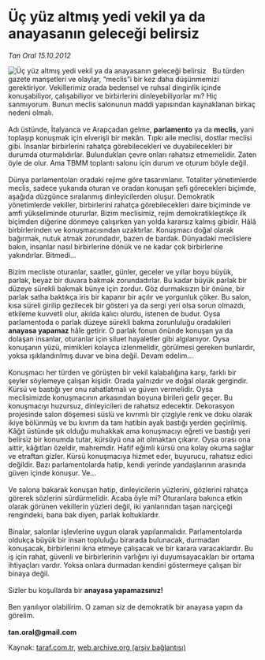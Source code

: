 # Üç yüz altmış yedi vekil ya da anayasanın geleceği belirsiz

*Tan Oral 15.10.2012*

<div class="yazi"><img align="left" alt="Üç yüz altmış yedi vekil ya da anayasanın geleceği belirsiz" border="0" src="http://www.taraf.com.tr/fotoraflar/makaleler/uc-yuz-altmis-yedi-vekil-ya-da-anayasanin_887_orijinal.jpg" style="border-right-width:10px; border-color:#FFFFFF"/>Bu türden gazete manşetleri ve olaylar, “meclis”i bir kez daha düşünmemizi gerektiriyor. Vekillerimiz orada bedensel ve ruhsal dinginlik içinde konuşabiliyor, çalışabiliyor ve birbirlerini dinleyebiliyorlar mı? Hiç sanmıyorum. Bunun meclis salonunun maddi yapısından kaynaklanan birkaç nedeni olmalı.<br/><br/>Adı üstünde, İtalyanca ve Arapçadan gelme, <strong>parlamento</strong> ya da <strong>meclis,</strong> yani toplaşıp konuşmak için elverişli bir mekân. Tıpkı aile meclisi, dostlar meclisi gibi. İnsanlar birbirlerini rahatça görebilecekleri ve duyabilecekleri bir durumda oturmalıdırlar. Bulundukları çevre onları rahatsız etmemelidir. Zaten öyle de olur. Ama TBMM toplantı salonu için durum ve oturum böyle değil.<br/><br/>Dünya parlamentoları oradaki rejime göre tasarımlanır. Totaliter yönetimlerde meclis, sadece yukarıda oturan ve oradan konuşan şefi görecekleri biçimde, aşağıda düzgünce sıralanmış dinleyicilerden oluşur. Demokratik yönetimlerde vekiller, birbirlerini rahatça görebilecekleri daire biçiminde ve amfi yükseliminde otururlar. Bizim meclisimiz, rejim demokratikleştikçe ilk biçimden diğerine dönmeye çalışırken yarı yolda kararsız kalmış gibidir. Hâlâ birbirlerinden ve konuşmacısından uzaktırlar. Konuşmacı doğal olarak bağırmak, nutuk atmak zorundadır, bazen de bardak. Dünyadaki meclislere bakın, insanlar nasıl birbirlerine dönük ve ne kadar çok birbirlerine yakındırlar. Bitmedi...<br/><br/>Bizim mecliste oturanlar, saatler, günler, geceler ve yıllar boyu büyük, parlak, beyaz bir duvara bakmak zorundadırlar. Bu kadar büyük parlak bir düzeye sürekli bakmak bünye için zordur. Göz durmaksızın bir önüne, bir parlak satha baktıkça iris bir kapanır bir açılır ve yorgunluk çöker. Bu salon, kısa süreli girilip gezilecek bir gösteri ya da sergi yeri olsa sorun olmazdı, etkileme kuvvetli olur, akılda kalıcı olurdu, istenen de budur. Oysa parlamentoda o parlak düzeye sürekli bakma zorunluluğu oradakileri <strong>anayasa yapamaz</strong> hâle getirir. O parlak fonun önünde konuşan ya da dolaşan insanlar, oturanlar için siluet hayaletler gibi algılanıyor. Oysa konuşanın yüzü, mimikleri kolayca izlenmelidir, görülmesi gereken bunlardır, yoksa ışıklandırılmış duvar ve bina değil. Devam edelim...<br/><br/>Konuşmacı her türden ve görüşten bir vekil kalabalığına karşı, farklı bir şeyler söylemeye çalışan kişidir. Orada yalnızdır ve doğal olarak gergindir. Kürsü ve bastığı yer onu rahatlatmalı ve güven vermelidir. Oysa meclisimizde konuşmacının arkasından boyuna birileri gelir geçer. Bu konuşmacıyı huzursuz, dinleyicileri de rahatsız edecektir. Dekorasyon projesinde salon döşemesi süslü ve kıvrımlı bir çizgiyle renk ve doku olarak ikiye bölünmüş ve bu kıvrım da tam hatibin ayak bastığı yerden geçirilmiş. Kâğıt üstünde şık olduğu muhakkak ama konuşmacıyı eğreti ve bastığı yeri belirsiz bir konumda tutar, kürsüyü ona ait olmaktan çıkarır. Oysa orası ona aittir, kâğıtları özeldir, mahremdir. Hafif eğimli kürsü ona kolay okuma sağlar ve etraftan gizler. Kürsü konuşmacıya hizmet eder, buyurucu, rahatsız edici değildir. Bazı parlamentolarda hatip, kendi yerinde yandaşlarının arasında güven içinde konuşur. Ve...<br/><br/>Ve salona bakarak konuşan hatip, dinleyicilerin yüzlerini, gözlerini rahatça görerek sözlerini sürdürmelidir. Acaba öyle mi? Oturanlara bakınca etkin olarak görünen vekillerin yüzleri değil, iki yanlarından taşan narçiçeği rengindeki, bana bak diyen, parlak koltuklardır.<br/><br/>Binalar, salonlar işlevlerine uygun olarak yapılanmalıdır. Parlamentolarda oldukça büyük bir insan topluluğu birarada bulunacak, durmadan konuşacak, birbirlerini ikna etmeye çalışacak ve bir karara varacaklardır. Bu iş için rahat, güvenli ve birbirlerinin varlığını iyi duyumsayacakları bir ortama ihtiyaçları vardır. Yoksa onlara durmadan kendini göstermeye çalışan bir binaya değil.<br/><br/>Sizler bu koşullarda bir <strong>anayasa yapamazsınız!<br/></strong><br/>Ben yanılıyor olabilirim. O zaman siz de demokratik bir anayasa yapın da görelim.<br/><br/><strong>tan.oral@gmail.com<br/></strong>
</div>

Kaynak: [taraf.com.tr](http://www.taraf.com.tr/tan-oral/makale-uc-yuz-altmis-yedi-vekil-ya-da-anayasanin.htm), [web.archive.org (arşiv bağlantısı)](http://web.archive.org/web/20130909113504/http://www.taraf.com.tr/tan-oral/makale-uc-yuz-altmis-yedi-vekil-ya-da-anayasanin.htm)
